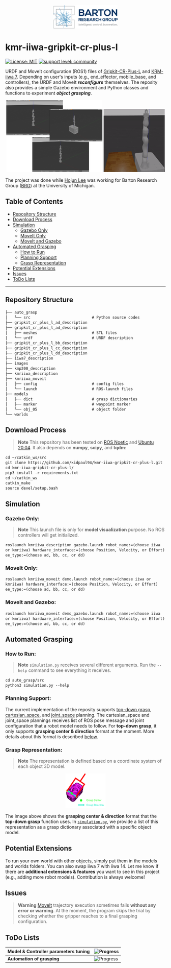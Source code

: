 <p align="center">
<img src=./images/logo.png width=40% height=40%>
</p>

# kmr-iiwa-gripkit-cr-plus-l

[![License: MIT](https://img.shields.io/badge/License-MIT-yellow.svg)](https://opensource.org/licenses/MIT)
[![support level: community](https://img.shields.io/badge/support%20level-community-lightgray.svg)](http://rosindustrial.org/news/2016/10/7/better-supporting-a-growing-ros-industrial-software-platform)

URDF and MoveIt configuration (ROS1) files of [Gripkit-CR-Plus-L](https://weiss-robotics.com/gripkit/) and [KRM-iiwa 7](https://www.kuka.com/en-us/products/mobility/mobile-robot-systems/kmr-iiwa). Depending on user's inputs (e.g., end_effector, mobile_base, and controllers), the URDF and MoveIt ***reconfigure*** themselves. The reposity also provides a simple Gazebo environment and Python classes and functions to experiment ***object grasping***.  

<p align="center">
<img src=./images/demo.png width=60% height=60%> <img src=./images/demo.gif width=38% height=38%>
</p>

The project was done while [Hojun Lee](https://www.linkedin.com/in/hjunlee94/) was working for Barton Research Group ([BRG](https://brg.engin.umich.edu/)) at the University of Michigan.

## Table of Contents

- [Repository Structure](#repository-structure)
- [Download Process](#download-process)
- [Simulation](#simulation)
    - [Gazebo Only](#gazebo-only)
    - [MoveIt Only](#moveit-only)
    - [MoveIt and Gazebo](#moveit-and-gazebo)
- [Automated Grasping](#automated-grasping)
    - [How to Run](#how-to-run)
    - [Planning Support](#planning-support)
    - [Grasp Representation](#grasp-representation)
- [Potential Extensions](#potential-extensions)
- [Issues](#issues)
- [ToDo Lists](#todo-lists)

---

## Repository Structure

    ├── auto_grasp
    │   └── src                           # Python source codes
    ├── gripkit_cr_plus_l_ad_description
    ├── gripkit_cr_plus_l_ad_description
    │   ├── meshes                        # STL files
    |   └── urdf                          # URDF description
    ├── gripkit_cr_plus_l_bb_description
    ├── gripkit_cr_plus_l_cc_description
    ├── gripkit_cr_plus_l_dd_description
    ├── iiwa7_description
    ├── images              
    ├── kmp200_description
    ├── kmriiwa_description  
    ├── kmriiwa_moveit
    │   ├── config                        # config files
    │   └── launch                        # ROS-launch files
    ├── models
    │   ├── dict                          # grasp dictionaries
    │   ├── marker                        # waypoint marker
    │   └── obj_05                        # object folder
    └── worlds

## Download Process

> **Note**
This repository has been tested on [ROS Noetic](http://wiki.ros.org/noetic/Installation/Ubuntu) and [Ubuntu 20.04](https://releases.ubuntu.com/focal/).
It also depends on **numpy**, **scipy**, and **tqdm**:

    cd ~/catkin_ws/src
    git clone https://github.com/kidpaul94/kmr-iiwa-gripkit-cr-plus-l.git
    cd kmr-iiwa-gripkit-cr-plus-l/
    pip3 install -r requirements.txt
    cd ~/catkin_ws
    catkin_make
    source devel/setup.bash

## Simulation
  
### Gazebo Only:

> **Note**
This launch file is only for **model visualization** purpose. No ROS controllers will get initialized.

    roslaunch kmriiwa_description gazebo.launch robot_name:=(choose iiwa or kmriiwa) hardware_interface:=(choose Position, Velocity, or Effort) ee_type:=(choose ad, bb, cc, or dd)
    
### MoveIt Only:

    roslaunch kmriiwa_moveit demo.launch robot_name:=(choose iiwa or kmriiwa) hardware_interface:=(choose Position, Velocity, or Effort) ee_type:=(choose ad, bb, cc, or dd)

### MoveIt and Gazebo:

    roslaunch kmriiwa_moveit demo_gazebo.launch robot_name:=(choose iiwa or kmriiwa) hardware_interface:=(choose Position, Velocity, or Effort) ee_type:=(choose ad, bb, cc, or dd)

## Automated Grasping

### How to Run:

> **Note**
`simulation.py` receives several different arguments. Run the `--help` command to see everything it receives.

    cd auto_grasp/src
    python3 simulation.py --help

### Planning Support:

The current implementation of the reposity supports [top-down grasp](https://github.com/kidpaul94/kmr-iiwa-gripkit-cr-plus-l/blob/02d5848b2492457b04c335ec33cd980cd692e030/auto_grasp/src/robot_manager.py#L100), [cartesian_space](https://github.com/kidpaul94/kmr-iiwa-gripkit-cr-plus-l/blob/02d5848b2492457b04c335ec33cd980cd692e030/auto_grasp/src/robot_manager.py#L51), and [joint_space](https://github.com/kidpaul94/kmr-iiwa-gripkit-cr-plus-l/blob/02d5848b2492457b04c335ec33cd980cd692e030/auto_grasp/src/robot_manager.py#L21) planning. The cartesian_space and joint_space plannings receives list of ROS pose message and joint configuration that a robot model needs to follow. For **top-down grasp**, it only supports **grasping center & direction** format at the moment. More details about this format is described [below](#grasp-representation).

### Grasp Representation:

> **Note**
The representation is defined based on a coordinate system of each object 3D model.

<p align="center">
<img src=./images/representation.png width=25% height=25%>
</p>

The image above shows the **grasping center & direction** format that the **top-down grasp** function uses. In [`simulation.py`](https://github.com/kidpaul94/kmr-iiwa-gripkit-cr-plus-l/blob/main/auto_grasp/src/simulation.py), we provide a list of this representation as a grasp dictionary associated with a specific object model.

## Potential Extensions

To run your own world with other objects, simply put them in the models and worlds folders. You can also swap iiwa 7 with iiwa 14. Let me know if there are **additional extensions & features** you want to see in this project (e.g., adding more robot models). Contribution is always welcome!

## Issues

> **Warning**
[MoveIt](https://ros-planning.github.io/moveit_tutorials/) trajectory execution sometimes fails **without any error or warning**. At the moment, the program skips the trial by checking whether the gripper reaches to a final grasping configuration. 

## ToDo Lists

| **Model & Controller parameters tuning** | ![Progress](https://progress-bar.dev/100) |
| --- | --- |
| **Automation of grasping** | ![Progress](https://progress-bar.dev/100) |
